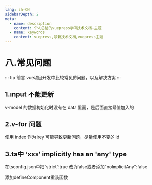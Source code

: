 ```yaml
---
lang: zh-CN
sidebarDepth: 2
meta:
  - name: description
    content: 个人总结的vuepress学习技术文档-主题
  - name: keywords
    content: vuepress,最新技术文档,vuepress主题
---
```


# 八.常见问题

::: tip 前言
vue项目开发中比较常见的问题，以及解决方案
:::
## 1.input 不能更新

v-model 的数据初始化时没有在 data 里面，是后面直接赋值加入的

## 2.v-for 问题

使用 index 作为 key 可能导致更新问题，尽量使用不变的 id

## 3.ts中 ‘xxx’ implicitly has an 'any' type
在tsconfig.json中把“strict”:true 改为false或者添加"nolmplicitAny":false

添加defineComponent重装函数
